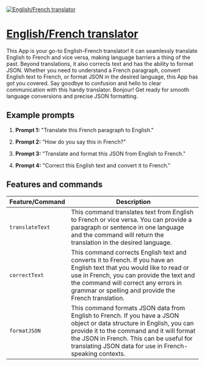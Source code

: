 [![English/French translator](https://files.oaiusercontent.com/file-OsRe4uNqQJzG7HwTLs128Haa?se=2123-10-18T09%3A28%3A42Z&sp=r&sv=2021-08-06&sr=b&rscc=max-age%3D31536000%2C%20immutable&rscd=attachment%3B%20filename%3D2b705140-7c8a-4496-b312-809010cbf55b.png&sig=nFdHUyrENBm3dWcXWYWbDjxowGv8l%2BtZGvbbjUquCP4%3D)](https://chat.openai.com/g/g-qGaZqb1KZ-english-french-translator)

# [English/French translator](https://chat.openai.com/g/g-qGaZqb1KZ-english-french-translator)

This App is your go-to English-French translator! It can seamlessly translate English to French and vice versa, making language barriers a thing of the past. Beyond translations, it also corrects text and has the ability to format JSON. Whether you need to understand a French paragraph, convert English text to French, or format JSON in the desired language, this App has got you covered. Say goodbye to confusion and hello to clear communication with this handy translator. Bonjour! Get ready for smooth language conversions and precise JSON formatting.

## Example prompts

1. **Prompt 1:** "Translate this French paragraph to English."

2. **Prompt 2:** "How do you say this in French?"

3. **Prompt 3:** "Translate and format this JSON from English to French."

4. **Prompt 4:** "Correct this English text and convert it to French."

## Features and commands

| Feature/Command | Description |
| --- | --- |
| `translateText` | This command translates text from English to French or vice versa. You can provide a paragraph or sentence in one language and the command will return the translation in the desired language. |
| `correctText` | This command corrects English text and converts it to French. If you have an English text that you would like to read or use in French, you can provide the text and the command will correct any errors in grammar or spelling and provide the French translation. |
| `formatJSON` | This command formats JSON data from English to French. If you have a JSON object or data structure in English, you can provide it to the command and it will format the JSON in French. This can be useful for translating JSON data for use in French-speaking contexts. |